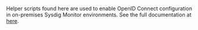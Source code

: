 Helper scripts found here are used to enable OpenID Connect configuration in on-premises Sysdig Monitor environments. See the full documentation at [here](https://support.sysdig.com/hc/en-us/articles/115003893703).
